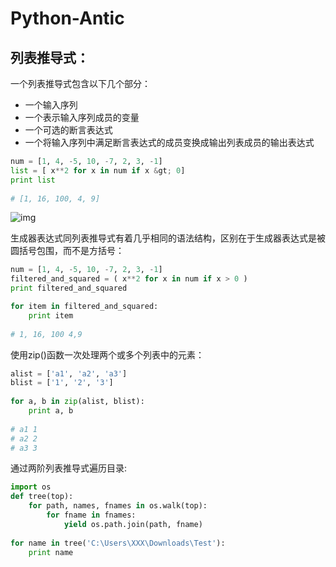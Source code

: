 # Python-Antic

## 列表推导式：
一个列表推导式包含以下几个部分：

- 一个输入序列
- 一个表示输入序列成员的变量
- 一个可选的断言表达式
- 一个将输入序列中满足断言表达式的成员变换成输出列表成员的输出表达式

```python
num = [1, 4, -5, 10, -7, 2, 3, -1]
list = [ x**2 for x in num if x &gt; 0]
print list
 
# [1, 16, 100, 4, 9]
```

![img](http://jbcdn2.b0.upaiyun.com/2014/02/8db6c2a8d716d7788d0e526c921cc504.jpg)

生成器表达式同列表推导式有着几乎相同的语法结构，区别在于生成器表达式是被圆括号包围，而不是方括号：

```python
num = [1, 4, -5, 10, -7, 2, 3, -1]
filtered_and_squared = ( x**2 for x in num if x > 0 )
print filtered_and_squared

for item in filtered_and_squared:
    print item
 
# 1, 16, 100 4,9
```

使用zip()函数一次处理两个或多个列表中的元素：

```python
alist = ['a1', 'a2', 'a3']
blist = ['1', '2', '3']
 
for a, b in zip(alist, blist):
    print a, b
 
# a1 1
# a2 2
# a3 3
```

通过两阶列表推导式遍历目录:
```python
import os
def tree(top):
    for path, names, fnames in os.walk(top):
        for fname in fnames:
            yield os.path.join(path, fname)
 
for name in tree('C:\Users\XXX\Downloads\Test'):
    print name
```
